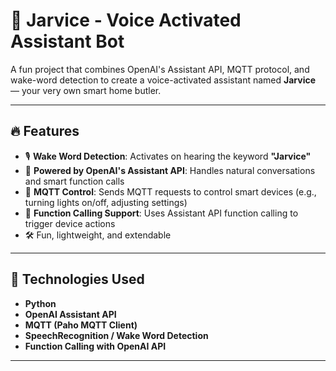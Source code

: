# 🤖 Jarvice - Voice Activated Assistant Bot

A fun project that combines OpenAI's Assistant API, MQTT protocol, and wake-word detection to create a voice-activated assistant named **Jarvice** — your very own smart home butler.

---

## 🔥 Features

- 🎙️ **Wake Word Detection**: Activates on hearing the keyword **"Jarvice"**
- 🧠 **Powered by OpenAI's Assistant API**: Handles natural conversations and smart function calls
- 📡 **MQTT Control**: Sends MQTT requests to control smart devices (e.g., turning lights on/off, adjusting settings)
- 🧩 **Function Calling Support**: Uses Assistant API function calling to trigger device actions
- 🛠️ Fun, lightweight, and extendable

---

## 🧰 Technologies Used

- **Python**
- **OpenAI Assistant API**
- **MQTT (Paho MQTT Client)**
- **SpeechRecognition / Wake Word Detection**
- **Function Calling with OpenAI API**

---

